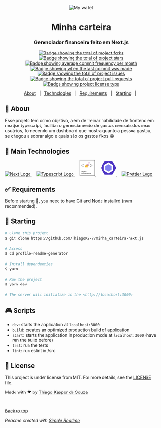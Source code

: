 <div align="center" id="top">
 <img src="https://user-images.githubusercontent.com/83460816/175465843-d90a9dda-80e0-4e3c-91c4-47bfaa720885.png" alt="My wallet"/>
</div>

<div align="center">
  <h1>Minha carteira</h1>
  <h3>Gerenciador financeiro feito em Next.js</h3>
</div>

<p align="center">
  <a href="https://github.com/ThiagoKS-7/minha_carteira-next.js/fork" target="_blank">
    <img src="https://img.shields.io/github/forks/ThiagoKS-7/minha_carteira-next.js?" alt="Badge showing the total of project forks"/>
  </a>

  <a href="https://github.com/ThiagoKS-7/minha_carteira-next.js/stargazers" target="_blank">
    <img src="https://img.shields.io/github/stars/ThiagoKS-7/minha_carteira-next.js?" alt="Badge showing the total of project stars"/>
  </a>

  <a href="https://github.com/ThiagoKS-7/minha_carteira-next.js/commits/main" target="_blank">
    <img src="https://img.shields.io/github/commit-activity/m/ThiagoKS-7/minha_carteira-next.js?" alt="Badge showing average commit frequency per month"/>
  </a>

  <a href="https://github.com/ThiagoKS-7/minha_carteira-next.js/commits/main" target="_blank">
    <img src="https://img.shields.io/github/last-commit/ThiagoKS-7/minha_carteira-next.js?" alt="Badge showing when the last commit was made"/>
  </a>

  <a href="https://github.com/ThiagoKS-7/minha_carteira-next.js/issues" target="_blank">
    <img src="https://img.shields.io/github/issues/ThiagoKS-7/minha_carteira-next.js?" alt="Badge showing the total of project issues"/>
  </a>

  <a href="https://github.com/ThiagoKS-7/minha_carteira-next.js/pulls" target="_blank">
    <img src="https://img.shields.io/github/issues-pr/ThiagoKS-7/minha_carteira-next.js?" alt="Badge showing the total of project pull-requests"/>
  </a>

  <a href="https://github.com/ThiagoKS-7/minha_carteira-next.js/blob/master/LICENSE.md" target="_blank">
    <img alt="Badge showing project license type" src="https://img.shields.io/github/license/ThiagoKS-7/minha_carteira-next.js?color=f85149">
  </a>
</p>


<p align="center">
  <a href="#dart-about">About</a> &#xa0; | &#xa0;
  <a href="#rocket-main-technologies">Technologies</a> &#xa0; | &#xa0;
  <a href="#white_check_mark-requirements">Requirements</a> &#xa0; | &#xa0;
  <a href="#checkered_flag-starting">Starting</a> &#xa0; | &#xa0;
</p>

## :dart: About ##

Esse projeto tem como objetivo, além de treinar habilidade de frontend em nextjse typescript, facilitar o gerenciamento de gastos mensais dos seus usuários, fornecendo um dashboard que mostra quanto a pessoa gastou, se chegou a sobrar algo e quais são os gastos fixos 😁

## :rocket: Main Technologies ##

<a href="https://nextjs.org">
  <img width="50" title="NextJs" alt="Next Logo" src="https://raw.githubusercontent.com/maurodesouza/maurodesouza/master/assets/next-logo.svg">
</a> &#xa0; &#xa0;

<a href="https://www.typescriptlang.org">
  <img width="50" title="Typescript" alt="Typescript Logo" src="https://raw.githubusercontent.com/maurodesouza/maurodesouza/master/assets/typescript-logo.svg">
</a> &#xa0; &#xa0;

<a href="https://styled-components.com">
  <img width="50" title="Styled Components" alt="Styled Components Logo" src="https://raw.githubusercontent.com/github/explore/80688e429a7d4ef2fca1e82350fe8e3517d3494d/topics/styled-components/styled-components.png">
</a> &#xa0; &#xa0;

<a href="https://eslint.org">
  <img  width="50" title="Eslint" alt="Eslint Logo" src="https://raw.githubusercontent.com/github/explore/80688e429a7d4ef2fca1e82350fe8e3517d3494d/topics/eslint/eslint.png">
</a> &#xa0; &#xa0;

<a href="https://prettier.io">
  <img width="50" title="Prettier" alt="Prettier Logo" src="https://prettier.io/icon.png">
</a>

## :white_check_mark: Requirements ##

Before starting :checkered_flag:, you need to have [Git](https://git-scm.com) and [Node](https://nodejs.org/en/) installed ([nvm](https://github.com/nvm-sh/nvm#node-version-manager---) recommended).

## :checkered_flag: Starting ##

```bash
# Clone this project
$ git clone https://github.com/ThiagoKS-7/minha_carteira-next.js

# Access
$ cd profile-readme-generator

# Install dependencies
$ yarn

# Run the project
$ yarn dev

# The server will initialize in the <http://localhost:3000>
```

## :video_game: Scripts

- `dev`: starts the application at `localhost:3000`
- `build`: creates an optimized production build of application
- `start`: starts the application in production mode at `localhost:3000` (have run the build before)
- `test`: run the tests
- `lint`: run eslint in /src

## :memo: License ##

This project is under license from MIT. For more details, see the [LICENSE](LICENSE) file.


Made with :heart: by <a href="https://github.com/ThiagoKS-7" target="_blank">Thiago Kasper de Souza</a>

&#xa0;

<a href="#top">Back to top</a>

*Readme created with [Simple Readme](https://marketplace.visualstudio.com/items?itemName=maurodesouza.vscode-simple-readme)*
